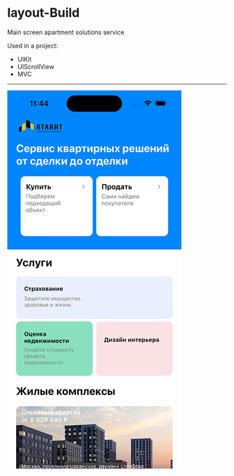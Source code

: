 # layout-Build
 Main screen apartment solutions service
 
 Used in a project:
* UIKit
* UIScrollView
* MVC

---
![Image alt](https://github.com/AlexKolch/layout-2Build/blob/main/Screen/Simulator%20Screenshot.jpg)
